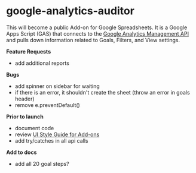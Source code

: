 # google-analytics-auditor
This will become a public Add-on for Google Spreadsheets. It is a Google Apps Script (GAS) that connects to the [Google Analytics Management API](https://developers.google.com/analytics/devguides/config/mgmt/v3/) and pulls down information related to Goals, Filters, and View settings.

**Feature Requests**
 - add additional reports

**Bugs**
 - add spinner on sidebar for waiting
 - if there is an error, it shouldn't create the sheet (throw an error in goals header)
 - remove e.preventDefault()

**Prior to launch**
 - document code
 - review [UI Style Guide for Add-ons](https://developers.google.com/apps-script/add-ons/style)
 - add try/catches in all api calls 

**Add to docs**
 - add all 20 goal steps?